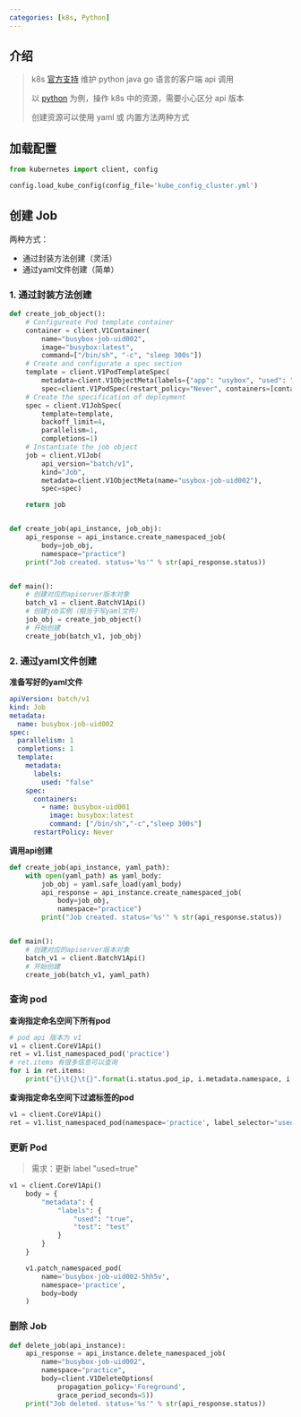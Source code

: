 ```yaml
---
categories: [k8s, Python]
---
```


## 介绍

> k8s [官方支持](https://jimmysong.io/kubernetes-handbook/develop/client-go-sample.html) 维护 python java go 语言的客户端 api 调用
>
> 以 [python](https://github.com/kubernetes-client/python) 为例，操作 k8s 中的资源，需要小心区分 api 版本
>
> 创建资源可以使用 yaml 或 内置方法两种方式 


## 加载配置

```python
from kubernetes import client, config

config.load_kube_config(config_file='kube_config_cluster.yml')
```


## 创建 Job

两种方式：
+ 通过封装方法创建（灵活）
+ 通过yaml文件创建（简单）


### 1. 通过封装方法创建

```python
def create_job_object():
    # Configureate Pod template container
    container = client.V1Container(
        name="busybox-job-uid002",
        image="busybox:latest",
        command=["/bin/sh", "-c", "sleep 300s"])
    # Create and configurate a spec section
    template = client.V1PodTemplateSpec(
        metadata=client.V1ObjectMeta(labels={"app": "usybox", "used": "false"}),
        spec=client.V1PodSpec(restart_policy="Never", containers=[container]))
    # Create the specification of deployment
    spec = client.V1JobSpec(
        template=template,
        backoff_limit=4,
        parallelism=1,
        completions=1)
    # Instantiate the job object
    job = client.V1Job(
        api_version="batch/v1",
        kind="Job",
        metadata=client.V1ObjectMeta(name="usybox-job-uid002"),
        spec=spec)

    return job


def create_job(api_instance, job_obj):
    api_response = api_instance.create_namespaced_job(
        body=job_obj,
        namespace="practice")
    print("Job created. status='%s'" % str(api_response.status))


def main():
    # 创建对应的apiserver版本对象
    batch_v1 = client.BatchV1Api()
    # 创建job实例（相当于写yaml文件）
    job_obj = create_job_object()
    # 开始创建
    create_job(batch_v1, job_obj)
```

### 2. 通过yaml文件创建

**准备写好的yaml文件**

```yaml
apiVersion: batch/v1
kind: Job
metadata:
  name: busybox-job-uid002
spec:
  parallelism: 1
  completions: 1
  template:
    metadata:
      labels:
        used: "false"
    spec:
      containers:
        - name: busybox-uid001
          image: busybox:latest
          command: ["/bin/sh","-c","sleep 300s"]
      restartPolicy: Never
```

**调用api创建**

```python
def create_job(api_instance, yaml_path):
    with open(yaml_path) as yaml_body:
        job_obj = yaml.safe_load(yaml_body)
        api_response = api_instance.create_namespaced_job(
            body=job_obj,
            namespace="practice")
        print("Job created. status='%s'" % str(api_response.status))


def main():
    # 创建对应的apiserver版本对象
    batch_v1 = client.BatchV1Api()
    # 开始创建
    create_job(batch_v1, yaml_path)
```


### 查询 pod

**查询指定命名空间下所有pod**

```python
# pod api 版本为 v1
v1 = client.CoreV1Api()
ret = v1.list_namespaced_pod('practice')
# ret.items 有很多信息可以查询
for i in ret.items:
    print("{}\t{}\t{}".format(i.status.pod_ip, i.metadata.namespace, i.metadata.name))
```

**查询指定命名空间下过滤标签的pod**

```python
v1 = client.CoreV1Api()
ret = v1.list_namespaced_pod(namespace='practice', label_selector="used=false")
```

### 更新 Pod

> 需求：更新 label "used=true"

```python
v1 = client.CoreV1Api()
    body = {
        "metadata": {
            "labels": {
                "used": "true",
                "test": "test"
            }
        }
    }

    v1.patch_namespaced_pod(
        name='busybox-job-uid002-5hh5v',
        namespace='practice',
        body=body
    )
```

### 删除 Job

```python
def delete_job(api_instance):
    api_response = api_instance.delete_namespaced_job(
        name="busybox-job-uid002",
        namespace="practice",
        body=client.V1DeleteOptions(
            propagation_policy='Foreground',
            grace_period_seconds=5))
    print("Job deleted. status='%s'" % str(api_response.status))
```